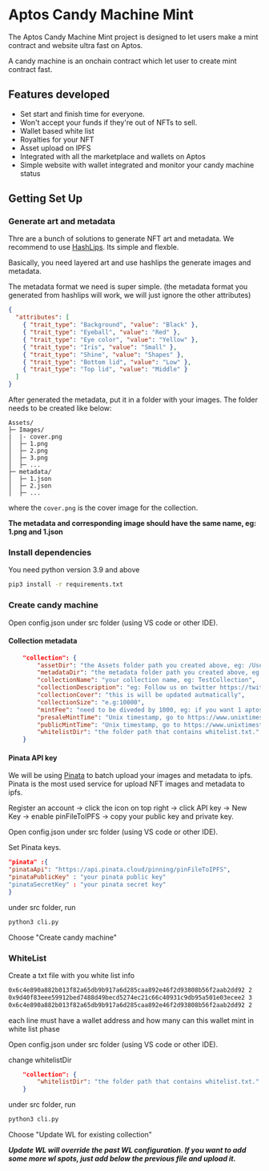 # Aptos Candy Machine Mint

The Aptos Candy Machine Mint project is designed to let users make a mint contract and website ultra fast on Aptos.

A candy machine is an onchain contract which let user to create mint contract fast.

## Features developed
* Set start and finish time for everyone.
* Won't accept your funds if they're out of NFTs to sell.
* Wallet based white list
* Royalties for your NFT
* Asset upload on IPFS
* Integrated with all the marketplace and wallets on Aptos
* Simple website with wallet integrated and monitor your candy machine status

## Getting Set Up

### Generate art and metadata

Thre are a bunch of solutions to generate NFT art and metadata. We recommend to use [HashLips](https://github.com/HashLips/hashlips_art_engine).
Its simple and flexble.

Basically, you need layered art and use hashlips the generate images and metadata.

The metadata format we need is super simple. (the metadata format you generated from hashlips will work, we will just ignore the other attributes)

```json
{
  "attributes": [
    { "trait_type": "Background", "value": "Black" },
    { "trait_type": "Eyeball", "value": "Red" },
    { "trait_type": "Eye color", "value": "Yellow" },
    { "trait_type": "Iris", "value": "Small" },
    { "trait_type": "Shine", "value": "Shapes" },
    { "trait_type": "Bottom lid", "value": "Low" },
    { "trait_type": "Top lid", "value": "Middle" }
  ]
}
```
After generated the metadata, put it in a folder with your images. The folder needs to be created like below:
```
Assets/  
├─ Images/  
|  |- cover.png
│  ├─ 1.png  
│  ├─ 2.png  
│  ├─ 3.png  
│  ├─ ...  
├─ metadata/  
│  ├─ 1.json  
│  ├─ 2.json  
│  ├─ ...  
```
where the `cover.png` is the cover image for the collection.

**The metadata and corresponding image should have the same name, eg: 1.png and 1.json**

### Install dependencies

You need python version 3.9 and above

```sh
pip3 install -r requirements.txt
```
### Create candy machine
Open config.json under src folder (using VS code or other IDE). 
#### Collection metadata
```json
    "collection": {
        "assetDir": "the Assets folder path you created above, eg: /User/ftm/Assets",
        "metadataDir": "the metadata folder path you created above, eg: /User/ftm/Assets",
        "collectionName": "your collection name, eg: TestCollection",
        "collectionDescription": "eg: Follow us on twitter https://twitter.com/FTMTeam1",
        "collectionCover": "this is will be updated autmatically",
        "collectionSize": "e.g:10000",
        "mintFee": "need to be diveded by 1000, eg: if you want 1 aptos as mint, type 1000",
        "presaleMintTime": "Unix timestamp, go to https://www.unixtimestamp.com/, covert your desired time to unix time, eg: 1661257636",
        "publicMintTime": "Unix timestamp, go to https://www.unixtimestamp.com/, covert your desired time to unix time, eg: 1661257636",
        "whitelistDir": "the folder path that contains whitelist.txt."
    }
```

#### Pinata API key
We will be using [Pinata](https://www.pinata.cloud/?gclid=CjwKCAjwu5yYBhAjEiwAKXk_eKjm7QEJ2EiRMrXVFVECHFCmRmuHj3btPYzJCxhBLU7XdN0np5vTdBoC6n0QAvD_BwE) to batch upload your images and metadata to ipfs. Pinata is the most used service for upload NFT images and metadata to ipfs.

Register an account -> click the icon on top right -> click API key -> New Key -> enable pinFileToIPFS -> copy your public key and private key.

Open config.json under src folder (using VS code or other IDE).

Set Pinata keys.
```json
"pinata" :{
"pinataApi": "https://api.pinata.cloud/pinning/pinFileToIPFS",
"pinataPublicKey" : "your pinata public key"
"pinataSecretKey" : "your pinata secret key"
}
```

under src folder, run
```bash
python3 cli.py
```
Choose "Create candy machine"


### WhiteList
Create a txt file with you white list info
```txt
0x6c4e890a882b013f82a65db9b917a6d285caa892e46f2d93808b56f2aab2dd92 2
0x9d40f83eee59912bed7488d49becd5274ec21c66c40931c9db95a501e03ecee2 3
0x6c4e890a882b013f82a65db9b917a6d285caa892e46f2d93808b56f2aab2dd92 2
```
each line must have a wallet address and how many can this wallet mint in white list phase

Open config.json under src folder (using VS code or other IDE). 

change whitelistDir
```json
    "collection": {
        "whitelistDir": "the folder path that contains whitelist.txt."
    }
```
under src folder, run
```bash
python3 cli.py
```
Choose "Update WL for existing collection"

***Update WL will override the past WL configuration. If you want to add some more wl spots, just add below the previous file and upload it.***